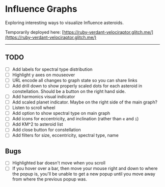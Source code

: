# Influence Graphs

Exploring interesting ways to visualize Influence asteroids.

Temporarily deployed here: [https://ruby-verdant-velociraptor.glitch.me/](https://ruby-verdant-velociraptor.glitch.me/)

---
## TODO

- [ ] Add labels for spectral type distribution
- [ ] Highlight y axes on mouseover
- [ ] URL encode all changes to graph state so you can share links
- [ ] Add drill down to show properly scaled dots for each asteroid in constellation. Should be a button on the right hand side.
- [ ] Add harmonics visual indicator
- [ ] Add scaled planet indicator. Maybe on the right side of the main graph?
- [ ] Listen to scroll wheel
- [ ] Add option to show spectral type on main graph
- [ ] Add icons for eccentricity, and inclination (rather than `e` and `i`)
- [ ] Add KM^2 to asteroid list
- [ ] Add close button for constellation
- [ ] Add filters for size, eccentricity, spectral type, name

## Bugs

- [ ] Highlighted bar doesn't move when you scroll
- [ ] If you hover over a bar, then move your mouse right and down to where the popup is, you'll be unable to get a new popup until you move away from where the previous popup was.